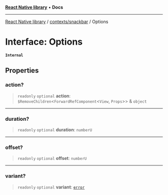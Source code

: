 [**React Native library**](../../../index.md) • **Docs**

***

[React Native library](../../../modules.md) / [contexts/snackbar](../index.md) / Options

# Interface: Options

**`Internal`**

## Properties

### action?

> `readonly` `optional` **action**: `$RemoveChildren`\<`ForwardRefComponent`\<`View`, `Props`\>\> & `object`

***

### duration?

> `readonly` `optional` **duration**: `numberU`

***

### offset?

> `readonly` `optional` **offset**: `numberU`

***

### variant?

> `readonly` `optional` **variant**: [`error`](../enumerations/Variant.md#error)
